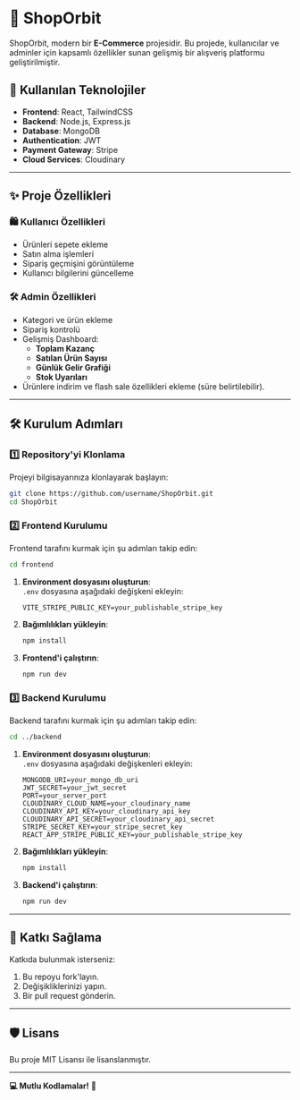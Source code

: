 # 🌟 ShopOrbit

ShopOrbit, modern bir **E-Commerce** projesidir. Bu projede, kullanıcılar ve adminler için kapsamlı özellikler sunan gelişmiş bir alışveriş platformu geliştirilmiştir.

## 🚀 Kullanılan Teknolojiler

- **Frontend**: React, TailwindCSS
- **Backend**: Node.js, Express.js
- **Database**: MongoDB
- **Authentication**: JWT
- **Payment Gateway**: Stripe
- **Cloud Services**: Cloudinary

---

## ✨ Proje Özellikleri

### 🛍️ Kullanıcı Özellikleri
- Ürünleri sepete ekleme
- Satın alma işlemleri
- Sipariş geçmişini görüntüleme
- Kullanıcı bilgilerini güncelleme

### 🛠️ Admin Özellikleri
- Kategori ve ürün ekleme
- Sipariş kontrolü
- Gelişmiş Dashboard:
  - **Toplam Kazanç**
  - **Satılan Ürün Sayısı**
  - **Günlük Gelir Grafiği**
  - **Stok Uyarıları**
- Ürünlere indirim ve flash sale özellikleri ekleme (süre belirtilebilir).

---

## 🛠️ Kurulum Adımları

### 1️⃣ Repository'yi Klonlama
Projeyi bilgisayarınıza klonlayarak başlayın:
```bash
git clone https://github.com/username/ShopOrbit.git
cd ShopOrbit
```

### 2️⃣ Frontend Kurulumu
Frontend tarafını kurmak için şu adımları takip edin:

```bash
cd frontend
```

1. **Environment dosyasını oluşturun**:  
   `.env` dosyasına aşağıdaki değişkeni ekleyin:
   ```env
   VITE_STRIPE_PUBLIC_KEY=your_publishable_stripe_key
   ```

2. **Bağımlılıkları yükleyin**:
   ```bash
   npm install
   ```

3. **Frontend'i çalıştırın**:
   ```bash
   npm run dev
   ```

### 3️⃣ Backend Kurulumu
Backend tarafını kurmak için şu adımları takip edin:

```bash
cd ../backend
```

1. **Environment dosyasını oluşturun**:  
   `.env` dosyasına aşağıdaki değişkenleri ekleyin:
   ```env
   MONGODB_URI=your_mongo_db_uri
   JWT_SECRET=your_jwt_secret
   PORT=your_server_port
   CLOUDINARY_CLOUD_NAME=your_cloudinary_name
   CLOUDINARY_API_KEY=your_cloudinary_api_key
   CLOUDINARY_API_SECRET=your_cloudinary_api_secret
   STRIPE_SECRET_KEY=your_stripe_secret_key
   REACT_APP_STRIPE_PUBLIC_KEY=your_publishable_stripe_key
   ```

2. **Bağımlılıkları yükleyin**:
   ```bash
   npm install
   ```

3. **Backend'i çalıştırın**:
   ```bash
   npm run dev
   ```

---


## 🤝 Katkı Sağlama
Katkıda bulunmak isterseniz:
1. Bu repoyu fork'layın.
2. Değişikliklerinizi yapın.
3. Bir pull request gönderin.

---

## 🛡️ Lisans
Bu proje MIT Lisansı ile lisanslanmıştır.

---

**💻 Mutlu Kodlamalar!** 🎉

